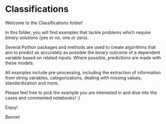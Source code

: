 # Classifications
Welcome to the Classifications folder!

In this folder, you will find examples that tackle problems which require <em>binary solutions</em> (yes or no, one or zero).

Several Python packages and methods are used to create algorithms that aim to predict as accurately as possible the binary outcome of a dependent variable based on related inputs. Where possible, predictions are made with these models.

All examples include pre-processing, including the extraction of information from string variables, categorizations, dealing with missing values, standardization and more.

Please feel free to pick the example you are interested in and dive into the cases and commented notebooks! :)

Enjoy!

Bennet
